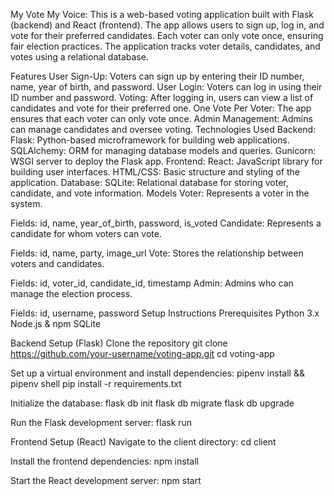 
My Vote My Voice:
This is a web-based voting application built with Flask (backend) and React (frontend). The app allows users to sign up, log in, and vote for their preferred candidates. Each voter can only vote once, ensuring fair election practices. The application tracks voter details, candidates, and votes using a relational database.

Features
User Sign-Up: Voters can sign up by entering their ID number, name, year of birth, and password.
User Login: Voters can log in using their ID number and password.
Voting: After logging in, users can view a list of candidates and vote for their preferred one.
One Vote Per Voter: The app ensures that each voter can only vote once.
Admin Management: Admins can manage candidates and oversee voting.
Technologies Used
Backend:
Flask: Python-based microframework for building web applications.
SQLAlchemy: ORM for managing database models and queries.
Gunicorn: WSGI server to deploy the Flask app.
Frontend:
React: JavaScript library for building user interfaces.
HTML/CSS: Basic structure and styling of the application.
Database:
SQLite: Relational database for storing voter, candidate, and vote information.
Models
Voter: Represents a voter in the system.

Fields: id, name, year_of_birth, password, is_voted
Candidate: Represents a candidate for whom voters can vote.

Fields: id, name, party, image_url
Vote: Stores the relationship between voters and candidates.

Fields: id, voter_id, candidate_id, timestamp
Admin: Admins who can manage the election process.

Fields: id, username, password
Setup Instructions
Prerequisites
Python 3.x
Node.js & npm
SQLite

Backend Setup (Flask)
Clone the repository
git clone https://github.com/your-username/voting-app.git
cd voting-app

Set up a virtual environment and install dependencies:
pipenv install && pipenv shell
pip install -r requirements.txt

Initialize the database:
flask db init
flask db migrate
flask db upgrade

Run the Flask development server:
flask run

Frontend Setup (React)
Navigate to the client directory:
cd client

Install the frontend dependencies:
npm install

Start the React development server:
npm start

